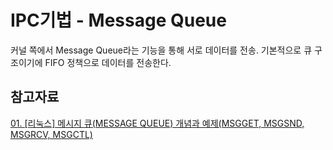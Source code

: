 # IPC기법 - Message Queue

커널 쪽에서 Message Queue라는 기능을 통해 서로 데이터를 전송. 기본적으로 큐 구조이기에 FIFO 정책으로 데이터를 전송한다.

## 참고자료

[01. [리눅스] 메시지 큐(MESSAGE QUEUE) 개념과 예제(MSGGET, MSGSND, MSGRCV, MSGCTL)](https://reakwon.tistory.com/97)
